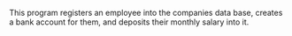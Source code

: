 This program registers an employee into the companies data base, creates a bank account for them, and deposits their monthly salary into it.
